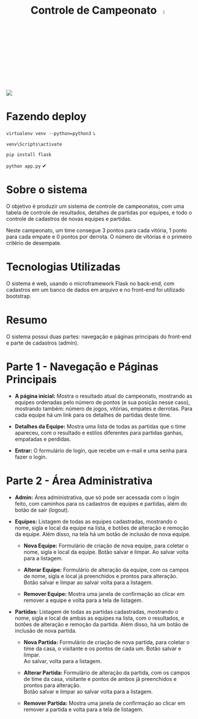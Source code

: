 <h1 align="center">Controle de Campeonato <img src="https://i.imgur.com/VQNKvo4.gif" width="5%"></h1>

<img src="https://i.imgur.com/6JZU9Te.gif">

# Fazendo deploy

<code>virtualenv venv --python=python3</code> ⤵

<code>venv\Scripts\activate</code>

<code>pip install flask</code>

<code>python app.py</code> ✔

# Sobre o sistema

O objetivo é produzir um sistema de controle de campeonatos, com uma tabela de controle de resultados, detalhes de partidas por equipes, e todo o controle de cadastros de        novas equipes e partidas. 

Neste campeonato, um time consegue 3 pontos para cada vitória, 1 ponto para cada empate e 0 pontos por derrota. O número de vitórias é o primeiro critério de desempate.

# Tecnologias Utilizadas
O sistema é web, usando o microframework Flask no back-end, com cadastros em um banco de dados em arquivo e no front-end foi utilizado bootstrap.

# Resumo
O sistema possui duas partes: navegação e páginas principais do front-end e parte de cadastros (admin).

# Parte 1 - Navegação e Páginas Principais

- <b>A página inicial:</b> Mostra o resultado atual do campeonato, mostrando as equipes ordenadas pelo número de pontos (e sua posição nesse caso), mostrando também: número de     jogos, vitórias, empates e derrotas. Para cada equipe há um link para os detalhes de partidas deste time.

- <b>Detalhes da Equipe:</b> Mostra uma lista de todas as partidas que o time apareceu, com o resultado e estilos diferentes para partidas ganhas, empatadas e perdidas.

- <b>Entrar:</b> O formulário de login, que recebe um e-mail e uma senha para fazer o login.

# Parte 2 - Área Administrativa
- <b>Admin:</b> Área administrativa, que só pode ser acessada com o login feito, com caminhos para os cadastros de equipes e partidas, além do botão de sair (logout).
- <b>Equipes:</b> Listagem de todas as equipes cadastradas, mostrando o nome, sigla e local da equipe na lista, e botões de alteração e remoção da equipe. Além disso, na tela há   um botão de inclusão de nova equipe.
  - <b>Nova Equipe:</b> Formulário de criação de nova equipe, para coletar o nome, sigla e local da equipe. Botão salvar e limpar. Ao salvar volta para a listagem.
  - <b>Alterar Equipe:</b> Formulário de alteração da equipe, com os campos de nome, sigla e local já preenchidos e prontos para alteração. Botão salvar e limpar ao salvar volta   para a listagem.
    
  - <b>Remover Equipe:</b> Mostra uma janela de confirmação ao clicar em remover a equipe e volta para a tela de listagem.

- <b>Partidas:</b> Listagem de todas as partidas cadastradas, mostrando o nome, sigla e local de ambas as equipes na lista, com o resultados, e botões de alteração e remoção da    partida. Além disso, há um botão de inclusão de nova partida.

  - <b>Nova Partida:</b> Formulário de criação de nova partida, para coletar o time da casa, o visitante e os pontos de cada um. Botão salvar e limpar.  
    Ao salvar, volta para a listagem.
    
  - <b>Alterar Partida:</b> Formulário de alteração da partida, com os campos de time da casa, visitante e pontos de ambos já preenchidos e prontos para alteração.  
    Botão salvar e limpar ao salvar volta para a listagem.
    
  - <b>Remover Partida:</b> Mostra uma janela de confirmação ao clicar em remover a partida e volta para a tela de listagem.
